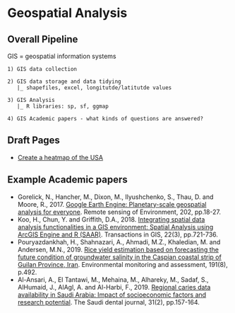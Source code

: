 # Geospatial Analysis

## Overall Pipeline

GIS = geospatial information systems

```
1) GIS data collection

2) GIS data storage and data tidying
   |_ shapefiles, excel, longitutde/latitutde values
   
3) GIS Analysis
   |_ R libraries: sp, sf, ggmap
   
4) GIS Academic papers - what kinds of questions are answered?
```

## Draft Pages

* [Create a heatmap of the USA](heatmap_map.md)

## Example Academic papers

* Gorelick, N., Hancher, M., Dixon, M., Ilyushchenko, S., Thau, D. and Moore, R., 2017. [Google Earth Engine: Planetary-scale geospatial analysis for everyone](https://www.sciencedirect.com/science/article/pii/S0034425717302900#!). Remote sensing of Environment, 202, pp.18-27.
* Koo, H., Chun, Y. and Griffith, D.A., 2018. [Integrating spatial data analysis functionalities in a GIS environment: Spatial Analysis using ArcGIS Engine and R (SAAR)](https://www.ncbi.nlm.nih.gov/pmc/articles/PMC6392199/). Transactions in GIS, 22(3), pp.721-736.
* Pouryazdankhah, H., Shahnazari, A., Ahmadi, M.Z., Khaledian, M. and Andersen, M.N., 2019. [Rice yield estimation based on forecasting the future condition of groundwater salinity in the Caspian coastal strip of Guilan Province, Iran](https://pubmed.ncbi.nlm.nih.gov/31300895/). Environmental monitoring and assessment, 191(8), p.492.
* Al-Ansari, A., El Tantawi, M., Mehaina, M., Alhareky, M., Sadaf, S., AlHumaid, J., AlAgl, A. and Al-Harbi, F., 2019. [Regional caries data availability in Saudi Arabia: Impact of socioeconomic factors and research potential](https://pubmed.ncbi.nlm.nih.gov/30983824/). The Saudi dental journal, 31(2), pp.157-164.

